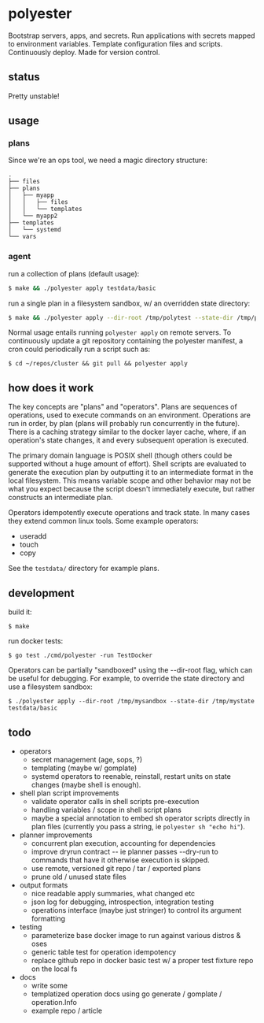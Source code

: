 # polyester

Bootstrap servers, apps, and secrets. Run applications with secrets mapped to environment variables. Template configuration files and scripts. Continuously deploy. Made for version control.

## status

Pretty unstable!

## usage

### plans

Since we're an ops tool, we need a magic directory structure:

```
.
├── files
├── plans
│   ├── myapp
│   │   ├── files
│   │   └── templates
│   └── myapp2
├── templates
│   └── systemd
└── vars
```

### agent

run a collection of plans (default usage):

```bash
$ make && ./polyester apply testdata/basic
```

run a single plan in a filesystem sandbox, w/ an overridden state directory:

```bash
$ make && ./polyester apply --dir-root /tmp/polytest --state-dir /tmp/polystate testdata/basic/plans/touchy/install.sh
```

Normal usage entails running `polyester apply` on remote servers. To continuously update a git repository containing the polyester manifest, a cron could periodically run a script such as:

```
$ cd ~/repos/cluster && git pull && polyester apply
```

## how does it work

The key concepts are "plans" and "operators". Plans are sequences of operations, used to execute commands on an environment. Operations are run in order, by plan (plans will probably run concurrently in the future). There is a caching strategy similar to the docker layer cache, where, if an operation's state changes, it and every subsequent operation is executed.

The primary domain language is POSIX shell (though others could be supported without a huge amount of effort). Shell scripts are evaluated to generate the execution plan by outputting it to an intermediate format in the local filesystem. This means variable scope and other behavior may not be what you expect because the script doesn't immediately execute, but rather constructs an intermediate plan.

Operators idempotently execute operations and track state. In many cases they extend common linux tools. Some example operators:

- useradd
- touch
- copy

See the `testdata/` directory for example plans.

## development

build it:

```
$ make
```

run docker tests:

```
$ go test ./cmd/polyester -run TestDocker
```

Operators can be partially "sandboxed" using the --dir-root flag, which can be useful for debugging. For example, to override the state directory and use a filesystem sandbox:

```
$ ./polyester apply --dir-root /tmp/mysandbox --state-dir /tmp/mystate testdata/basic
```

## todo

* operators
  - secret management (age, sops, ?)
  - templating (maybe w/ gomplate)
  - systemd operators to reenable, reinstall, restart units on state changes (maybe shell is enough).
* shell plan script improvements
  - validate operator calls in shell scripts pre-execution
  - handling variables / scope in shell script plans
  - maybe a special annotation to embed sh operator scripts directly in plan files (currently you pass a string, ie `polyester sh "echo hi"`).
* planner improvements
  - concurrent plan execution, accounting for dependencies
  - improve dryrun contract -- ie planner passes --dry-run to commands that have it otherwise execution is skipped.
  - use remote, versioned git repo / tar / exported plans
  - prune old / unused state files
* output formats
  - nice readable apply summaries, what changed etc
  - json log for debugging, introspection, integration testing
  - operations interface (maybe just stringer) to control its argument formatting
* testing
  - parameterize base docker image to run against various distros & oses
  - generic table test for operation idempotency
  - replace github repo in docker basic test w/ a proper test fixture repo on the local fs
* docs
  - write some
  - templatized operation docs using go generate / gomplate / operation.Info
  - example repo / article
